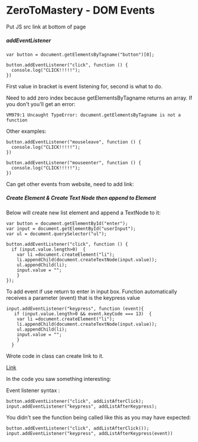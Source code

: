 # ZeroToMastery - DOM Events

Put JS src link at bottom of page

##### addEventListener #####
```
var button = document.getElementsByTagname("button")[0];

button.addEventListener("click", function () {
  console.log("CLICK!!!!!");
})

```
First value in bracket is event listening for, second is what to do. 

Need to add zero index because getElementsByTagname returns an array. If you don't you'll get an error: 
```
VM979:1 Uncaught TypeError: document.getElementsByTagname is not a function
```
Other examples: 

```
button.addEventListener("mouseleave", function () {
  console.log("CLICK!!!!!");
})

button.addEventListener("mouseenter", function () {
  console.log("CLICK!!!!!");
})

```
Can get other events from website, need to add link:

##### Create Element & Create Text Node then append to Element #####

Below will create new list element and append a TextNode to it:
```
var button = document.getElementById("enter");
var input = document.getElementById("userInput");
var ul = document.querySelector("ul");

button.addEventListener("click", function () {
  if (input.value.length>0)  {                            
    var li =document.createElement("li");
    li.appendChild(document.createTextNode(input.value));
    ul.appendChild(li);
    input.value = "";
    }
});
```

To add event if use return to enter in input box. Function automatically receives a parameter (event) that is the keypress value 

```
input.addEventListener("keypress", function (event){
   if (input.value.length>0 && event.keyCode === 13)  {                            
    var li =document.createElement("li");
    li.appendChild(document.createTextNode(input.value));
    ul.appendChild(li);
    input.value = "";
    }
  }
```

Wrote code in class can create link to it.

[Link](https://github.com/robhami/ZeroToMastery/blob/master/DOM_Events_Code_Script)

In the code you saw something interesting:

Event listener syntax : 
```
button.addEventListener("click", addListAfterClick);
input.addEventListener("keypress", addListAfterKeypress);
```
You didn't see the function being called like this as you may have expected: 
```
button.addEventListener("click", addListAfterClick());
input.addEventListener("keypress", addListAfterKeypress(event))
```
